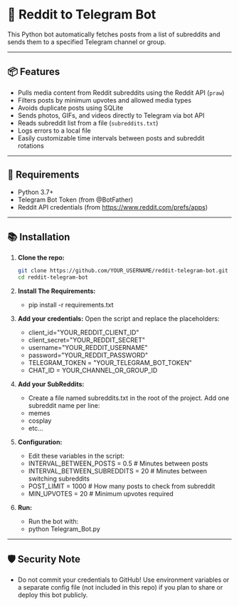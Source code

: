 # 🔁 Reddit to Telegram Bot

This Python bot automatically fetches posts from a list of subreddits and sends them to a specified Telegram channel or group.

---

## 📦 Features

- Pulls media content from Reddit subreddits using the Reddit API (`praw`)
- Filters posts by minimum upvotes and allowed media types
- Avoids duplicate posts using SQLite
- Sends photos, GIFs, and videos directly to Telegram via bot API
- Reads subreddit list from a file (`subreddits.txt`)
- Logs errors to a local file
- Easily customizable time intervals between posts and subreddit rotations

---

## 🧰 Requirements

- Python 3.7+
- Telegram Bot Token (from @BotFather)
- Reddit API credentials (from https://www.reddit.com/prefs/apps)

---

## 📚 Installation

1. **Clone the repo:**
   ```bash
   git clone https://github.com/YOUR_USERNAME/reddit-telegram-bot.git
   cd reddit-telegram-bot

2. **Install The Requirements:**
    -   pip install -r requirements.txt

3. **Add your credentials:**
    Open the script and replace the placeholders:
    -   client_id="YOUR_REDDIT_CLIENT_ID"
    -   client_secret="YOUR_REDDIT_SECRET"
    -   username="YOUR_REDDIT_USERNAME"
    -   password="YOUR_REDDIT_PASSWORD"
    -   TELEGRAM_TOKEN = "YOUR_TELEGRAM_BOT_TOKEN"
    -   CHAT_ID = YOUR_CHANNEL_OR_GROUP_ID

4. **Add your SubReddits:**
    - Create a file named subreddits.txt in the root of the project. Add one subreddit name per line:
    - memes
    - cosplay
    -   etc...

5. **Configuration:**
    - Edit these variables in the script:
    - INTERVAL_BETWEEN_POSTS = 0.5  # Minutes between posts
    - INTERVAL_BETWEEN_SUBREDDITS = 20  # Minutes between switching subreddits
    - POST_LIMIT = 1000  # How many posts to check from subreddit
    - MIN_UPVOTES = 20  # Minimum upvotes required


6. **Run:**
    - Run the bot with:
    - python Telegram_Bot.py

---

## 🛡️ Security Note

- Do not commit your credentials to GitHub! Use environment variables or a separate config file (not included in this repo) if you plan to share or deploy this bot publicly.
